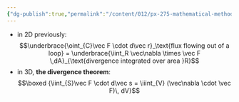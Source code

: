 ```yaml
---
{"dg-publish":true,"permalink":"/content/012/px-275-mathematical-methods/e-stoke-s-theorem-and-the-divergence-theorem/px-275-e2a-divergence-theorem/","noteIcon":"1","created":"2024-11-25T10:50:32.000+00:00","updated":"2024-11-26T10:06:14.213+00:00"}
---
```


- in 2D previously: 
$$\underbrace{\oint_{C}\vec F \cdot d\vec r}_\text{flux flowing out of a loop} = \underbrace{\iint_R \vec\nabla \times \vec F \,dA}_{\text{divergence integrated over area }R}$$
- in 3D, **the divergence theorem**: 
$$\boxed {\iint_{S}\vec F \cdot d\vec s = \iiint_{V} (\vec\nabla \cdot \vec F)\, dV}$$
